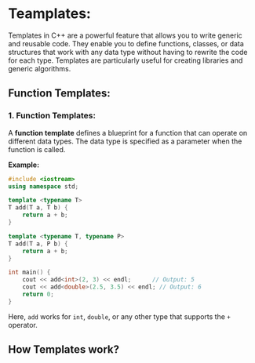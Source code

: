 # Teamplates:

Templates in C++ are a powerful feature that allows you to write generic and reusable code. They enable you to define functions, classes, or data structures that work with any data type without having to rewrite the code for each type. Templates are particularly useful for creating libraries and generic algorithms.

## Function Templates:

### 1. Function Templates:

A **function template** defines a blueprint for a function that can operate on different data types. The data type is specified as a parameter when the function is called.

**Example:**

```c++
#include <iostream>
using namespace std;

template <typename T>
T add(T a, T b) {
    return a + b;
}

template <typename T, typename P>
T add(T a, P b) {
    return a + b;
}

int main() {
    cout << add<int>(2, 3) << endl;      // Output: 5
    cout << add<double>(2.5, 3.5) << endl; // Output: 6
    return 0;
}
```
Here, `add` works for `int`, `double`, or any other type that supports the `+` operator.


## How Templates work?
